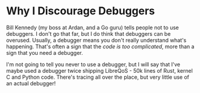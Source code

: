 # Why I Discourage Debuggers

Bill Kennedy (my boss at Ardan, and a Go guru) tells people not to use debuggers. I don't go that far, but I do think that debuggers can be overused. Usually, a debugger means you don't really understand what's happening. That's often a sign that the *code is too complicated*, more than a sign that you need a debugger.

I'm not going to tell you never to use a debugger, but I will say that I've maybe used a debugger twice shipping LibreQoS - 50k lines of Rust, kernel C and Python code. There's tracing all over the place, but very little use of an actual debugger!